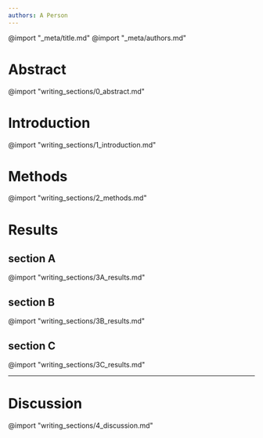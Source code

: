```yaml
---
authors: A Person
---
```


@import "_meta/title.md"
@import "_meta/authors.md"

# Abstract
@import "writing_sections/0_abstract.md"

# Introduction
@import "writing_sections/1_introduction.md"

# Methods 
@import "writing_sections/2_methods.md"

# Results
## section A
@import "writing_sections/3A_results.md"
## section B
@import "writing_sections/3B_results.md"
## section C
@import "writing_sections/3C_results.md"

---
# Discussion
@import "writing_sections/4_discussion.md"
